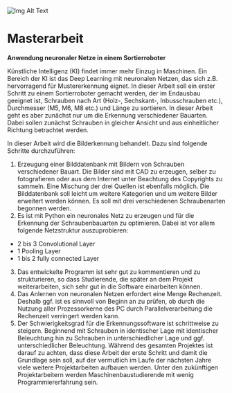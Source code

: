 ![Img Alt 
Text](https://www.ionos.de/digitalguide/fileadmin/DigitalGuide/Teaser/ki-t.jpg)



# Masterarbeit
**Anwendung neuronaler Netze in einem Sortierroboter**

Künstliche Intelligenz (KI) findet immer mehr Einzug in Maschinen. Ein Bereich der KI ist das Deep
Learning mit neuronalen Netzen, das sich z.B. hervorragend für Mustererkennung eignet. In dieser
Arbeit soll ein erster Schritt zu einem Sortierroboter gemacht werden, der im Endausbau geeignet ist,
Schrauben nach Art (Holz-, Sechskant-, Inbusschrauben etc.), Durchmesser (M5, M6, M8 etc.) und
Länge zu sortieren. In dieser Arbeit geht es aber zunächst nur um die Erkennung verschiedener
Bauarten. Dabei sollen zunächst Schrauben in gleicher Ansicht und aus einheitlicher Richtung
betrachtet werden.

In dieser Arbeit wird die Bilderkennung behandelt. Dazu sind folgende Schritte durchzuführen:
1. Erzeugung einer Bilddatenbank mit Bildern von Schrauben verschiedener Bauart. Die Bilder
sind mit CAD zu erzeugen, selber zu fotografieren oder aus dem Internet unter Beachtung
des Copyrights zu sammeln. Eine Mischung der drei Quellen ist ebenfalls möglich.
Die Bilddatenbank soll leicht um weitere Kategorien und um weitere Bilder erweitert werden
können. Es soll mit drei verschiedenen Schraubenarten begonnen werden.
2. Es ist mit Python ein neuronales Netz zu erzeugen und für die Erkennung der
Schraubenbauarten zu optimieren. Dabei ist vor allem folgende Netzstruktur auszuprobieren:
- 2 bis 3 Convolutional Layer
- 1 Pooling Layer
- 1 bis 2 fully connected Layer
3. Das entwickelte Programm ist sehr gut zu kommentieren und zu strukturieren, so dass
Studierende, die später an dem Projekt weiterarbeiten, sich sehr gut in die Software
einarbeiten können.
4. Das Anlernen von neuronalen Netzen erfordert eine Menge Rechenzeit. Deshalb ggf. ist es
sinnvoll von Beginn an zu prüfen, ob durch die Nutzung aller Prozessorkerne des PC durch
Parallelverarbeitung die Rechenzeit verringert werden kann.
5. Der Schwierigkeitsgrad für die Erkennungssoftware ist schrittweise zu steigern. Beginnend
mit Schrauben in identischer Lage mit identischer Beleuchtung hin zu Schrauben in
unterschiedlicher Lage und ggf. unterschiedlicher Beleuchtung.
Während des gesamten Projektes ist darauf zu achten, dass diese Arbeit der erste Schritt und damit
die Grundlage sein soll, auf der vermutlich im Laufe der nächsten Jahre viele weitere Projektarbeiten
aufbauen werden. Unter den zukünftigen Projektarbeitern werden Maschinenbaustudierende mit
wenig Programmiererfahrung sein.




















































